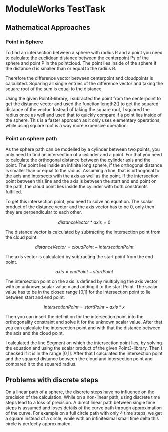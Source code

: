# ModuleWorks TestTask
## Mathematical Approaches
### Point in Sphere
To find an intersection between a sphere with radius R and a point
you need to calculate the euclidean distance between
the centerpoint Ps of the sphere and point P in the pointcloud.
The point lies inside of the sphere if the distance d is smaller than or equal to the radius R.

Therefore the difference vector between centerpoint and cloudpoints is calculated.
Squaring all single entries of the difference vector
and taking the square root of the sum is equal to the distance.

Using the given Point3-library, I subracted the point from the centerpoint to get the distance vector
and used the function length2() to get the squared distance of the vector.
Instead of taking the square root, I squared the radius once as well and used that to quickly compare
if a point lies inside of the sphere.
This is a faster approach as it only uses elementary operations,
while using square root is a way more expensive operation.

### Point on sphere path
As the sphere path can be modelled by a cylinder between two points,
you only need to find an intersection of a cylinder and a point.
For that you need to calculate the orthogonal distance between the cylinder axis and the point.
The point lies inside an infinite long sphere,
if the orthogonal distance is smaller than or equal to the radius.
Assuming a line, that is orthogonal to the axis and intersects with the axis as well as the point.
If the intersection point between this line and the axis is between the start and end point on the path,
the cloud point lies inside the cylinder with both constraints fulfilled.

To get this intersection point, you need to solve an equation.
The scalar product of the distance vector and the axis vector has to be 0,
only then they are perpendicular to each other.

$$ distanceVector * axis = 0 $$

The distance vector is calculated by subtracting the intersection point from
the cloud point.

$$ distanceVector = cloudPoint - intersectionPoint $$

The axis vector is calculated by subtracting the start point from the end point.

$$ axis =  endPoint - startPoint $$

The intersection point on the axis is defined
by multiplying the axis vector with an unknown scalar value x
and adding it to the start Point.
The scalar value has to be in the closed range [0,1] for the intersection point
to lie between start and end point.

$$ intersectionPoint = startPoint + axis * x $$

Then you can insert the definition for the intersection point into the orthogonality constraint
and solve it for the unknown scalar value.
After that you can calculate the intersection point and with that the distance between the axis and the cloud point.

I calculated the line Segment on which the intersection point lies,
by solving the equation and using the scalar product of the given Point3-library.
Then I checked if it is in the range [0,1].
After that I calculated the intersection point and the squared distance
between the cloud and intersection point and compared it to the squared radius.
 
## Problems with discrete steps
On a linear path of a sphere, the discrete steps have no influence
on the precision of the calculation.
While on a non-linear path, using discrete time steps lead to a loss of precision.
A direct linear path between single time steps is assumed and loses details of the curve path 
through approximation of the curve.
For example on a full circle path with only 4 time steps, we get a square instead of a circle,
while with an infinitesimal small time delta this circle is perfectly approximated.